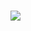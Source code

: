 <h1><img src="https://media.discordapp.net/attachments/1017766443833630801/1030109168281067550/glowred.jpg"/>
